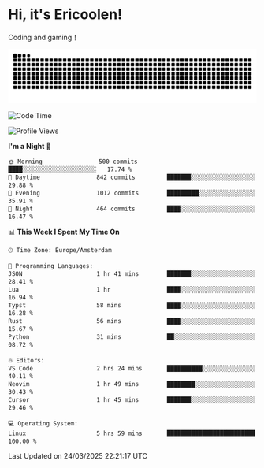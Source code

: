 # Hi, it's Ericoolen!
Coding and gaming！

<picture>
  <source media="(prefers-color-scheme: dark)" srcset="https://raw.githubusercontent.com/Eric-Song-Nop/Eric-Song-Nop/output/github-contribution-grid-snake-dark.svg">
  <source media="(prefers-color-scheme: light)" srcset="https://raw.githubusercontent.com/Eric-Song-Nop/Eric-Song-Nop/output/github-contribution-grid-snake.svg">
  <img alt="github contribution grid snake animation" src="https://raw.githubusercontent.com/Eric-Song-Nop/Eric-Song-Nop/output/github-contribution-grid-snake.svg">
</picture>

<!--START_SECTION:waka-->
![Code Time](http://img.shields.io/badge/Code%20Time-1%2C802%20hrs%2012%20mins-blue)

![Profile Views](http://img.shields.io/badge/Profile%20Views-0-blue)

**I'm a Night 🦉** 

```text
🌞 Morning                500 commits         ████░░░░░░░░░░░░░░░░░░░░░   17.74 % 
🌆 Daytime                842 commits         ███████░░░░░░░░░░░░░░░░░░   29.88 % 
🌃 Evening                1012 commits        █████████░░░░░░░░░░░░░░░░   35.91 % 
🌙 Night                  464 commits         ████░░░░░░░░░░░░░░░░░░░░░   16.47 % 
```


📊 **This Week I Spent My Time On** 

```text
🕑︎ Time Zone: Europe/Amsterdam

💬 Programming Languages: 
JSON                     1 hr 41 mins        ███████░░░░░░░░░░░░░░░░░░   28.41 % 
Lua                      1 hr                ████░░░░░░░░░░░░░░░░░░░░░   16.94 % 
Typst                    58 mins             ████░░░░░░░░░░░░░░░░░░░░░   16.28 % 
Rust                     56 mins             ████░░░░░░░░░░░░░░░░░░░░░   15.67 % 
Python                   31 mins             ██░░░░░░░░░░░░░░░░░░░░░░░   08.72 % 

🔥 Editors: 
VS Code                  2 hrs 24 mins       ██████████░░░░░░░░░░░░░░░   40.11 % 
Neovim                   1 hr 49 mins        ████████░░░░░░░░░░░░░░░░░   30.43 % 
Cursor                   1 hr 45 mins        ███████░░░░░░░░░░░░░░░░░░   29.46 % 

💻 Operating System: 
Linux                    5 hrs 59 mins       █████████████████████████   100.00 % 
```


 Last Updated on 24/03/2025 22:21:17 UTC
<!--END_SECTION:waka-->
